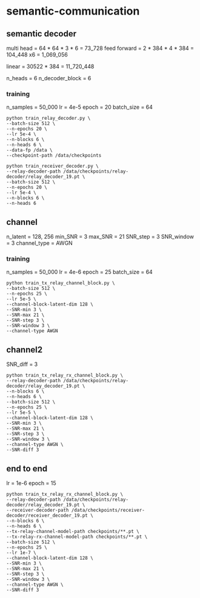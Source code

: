 # semantic-communication

## semantic decoder

multi head = 64 * 64 * 3 * 6 = 73_728
feed forward = 2 * 384 * 4 * 384 = 104_448
x6 = 1_069_056

linear = 30522 * 384 = 11_720_448

n_heads = 6
n_decoder_block = 6

### training
n_samples = 50_000
lr =  4e-5
epoch = 20
batch_size = 64

```
python train_relay_decoder.py \
--batch-size 512 \
--n-epochs 20 \
--lr 5e-4 \
--n-blocks 6 \
--n-heads 6 \
--data-fp /data \
--checkpoint-path /data/checkpoints
```


```
python train_receiver_decoder.py \
--relay-decoder-path /data/checkpoints/relay-decoder/relay_decoder_19.pt \
--batch-size 512 \
--n-epochs 20 \
--lr 5e-4 \
--n-blocks 6 \
--n-heads 6
```


## channel
n_latent = 128, 256
min_SNR = 3
max_SNR = 21
SNR_step = 3
SNR_window = 3
channel_type = AWGN

### training
n_samples = 50_000
lr = 4e-6
epoch = 25
batch_size = 64

```
python train_tx_relay_channel_block.py \
--batch-size 512 \
--n-epochs 25 \
--lr 5e-5 \
--channel-block-latent-dim 128 \
--SNR-min 3 \
--SNR-max 21 \
--SNR-step 3 \
--SNR-window 3 \
--channel-type AWGN
```


## channel2
SNR_diff = 3

```
python train_tx_relay_rx_channel_block.py \
--relay-decoder-path /data/checkpoints/relay-decoder/relay_decoder_19.pt \
--n-blocks 6 \
--n-heads 6 \
--batch-size 512 \
--n-epochs 25 \
--lr 5e-5 \
--channel-block-latent-dim 128 \
--SNR-min 3 \
--SNR-max 21 \
--SNR-step 3 \
--SNR-window 3 \
--channel-type AWGN \
--SNR-diff 3
```

## end to end
lr = 1e-6
epoch = 15

```
python train_tx_relay_rx_channel_block.py \
--relay-decoder-path /data/checkpoints/relay-decoder/relay_decoder_19.pt \
--receiver-decoder-path /data/checkpoints/receiver-decoder/receiver_decoder_19.pt \
--n-blocks 6 \
--n-heads 6 \
--tx-relay-channel-model-path checkpoints/**.pt \
--tx-relay-rx-channel-model-path checkpoints/**.pt \
--batch-size 512 \
--n-epochs 25 \
--lr 1e-7 \
--channel-block-latent-dim 128 \
--SNR-min 3 \
--SNR-max 21 \
--SNR-step 3 \
--SNR-window 3 \
--channel-type AWGN \
--SNR-diff 3
```
